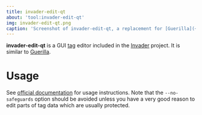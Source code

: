 ```yaml
---
title: invader-edit-qt
about: 'tool:invader-edit-qt'
img: invader-edit-qt.png
caption: 'Screenshot of invader-edit-qt, a replacement for [Guerilla](~h1-guerilla)'
---
```

**invader-edit-qt** is a GUI [tag](~tags) editor included in the [Invader](~) project. It is similar to [Guerilla](~h1-guerilla).

# Usage
See [official documentation][docs] for usage instructions. Note that the `--no-safeguards` option should be avoided unless you have a very good reason to edit parts of tag data which are usually protected.

[docs]: https://github.com/SnowyMouse/invader#invader-edit-qt
